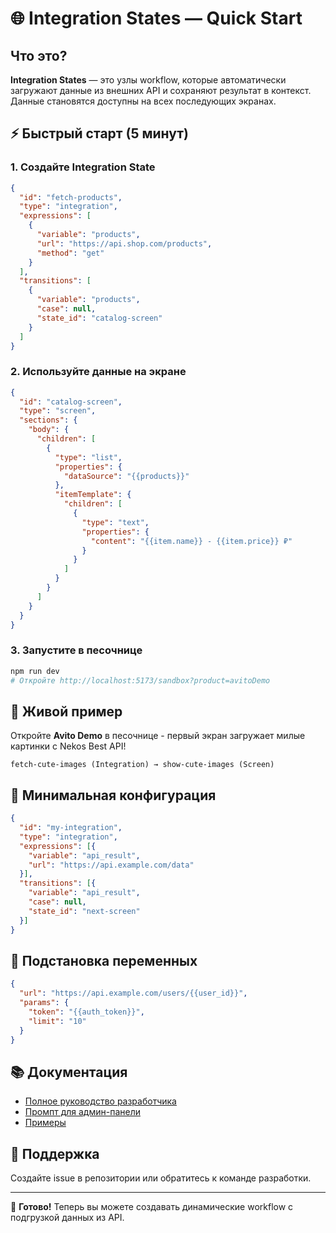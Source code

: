 # 🌐 Integration States — Quick Start

## Что это?

**Integration States** — это узлы workflow, которые автоматически загружают данные из внешних API и сохраняют результат в контекст. Данные становятся доступны на всех последующих экранах.

## ⚡ Быстрый старт (5 минут)

### 1. Создайте Integration State

```json
{
  "id": "fetch-products",
  "type": "integration",
  "expressions": [
    {
      "variable": "products",
      "url": "https://api.shop.com/products",
      "method": "get"
    }
  ],
  "transitions": [
    {
      "variable": "products",
      "case": null,
      "state_id": "catalog-screen"
    }
  ]
}
```

### 2. Используйте данные на экране

```json
{
  "id": "catalog-screen",
  "type": "screen",
  "sections": {
    "body": {
      "children": [
        {
          "type": "list",
          "properties": {
            "dataSource": "{{products}}"
          },
          "itemTemplate": {
            "children": [
              {
                "type": "text",
                "properties": {
                  "content": "{{item.name}} - {{item.price}} ₽"
                }
              }
            ]
          }
        }
      ]
    }
  }
}
```

### 3. Запустите в песочнице

```bash
npm run dev
# Откройте http://localhost:5173/sandbox?product=avitoDemo
```

## 🎯 Живой пример

Откройте **Avito Demo** в песочнице - первый экран загружает милые картинки с Nekos Best API!

```
fetch-cute-images (Integration) → show-cute-images (Screen)
```

## 📝 Минимальная конфигурация

```json
{
  "id": "my-integration",
  "type": "integration",
  "expressions": [{
    "variable": "api_result",
    "url": "https://api.example.com/data"
  }],
  "transitions": [{
    "variable": "api_result",
    "case": null,
    "state_id": "next-screen"
  }]
}
```

## 🔧 Подстановка переменных

```json
{
  "url": "https://api.example.com/users/{{user_id}}",
  "params": {
    "token": "{{auth_token}}",
    "limit": "10"
  }
}
```

## 📚 Документация

- [Полное руководство разработчика](./INTEGRATION_STATES_DEVELOPER_GUIDE.md)
- [Промпт для админ-панели](./INTEGRATION_STATES_ADMIN_PROMPT.md)
- [Примеры](../src/pages/Sandbox/data/avitoDemo.json)

## 💬 Поддержка

Создайте issue в репозитории или обратитесь к команде разработки.

---

🚀 **Готово!** Теперь вы можете создавать динамические workflow с подгрузкой данных из API.
